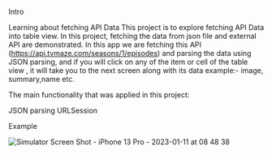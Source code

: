 Intro

Learning about fetching API Data 
This project is to explore fetching API Data into table view. In this project, fetching the data from json file and external API are demonstrated.
In this app we are fetching this API (https://api.tvmaze.com/seasons/1/episodes) and parsing the data using JSON parsing, and if you will click on any of the item or cell of the table view , it will take you to the next screen along with its data example:- image, summary,name etc.


The main functionality that was applied in this project:

JSON parsing
URLSession


Example

![Simulator Screen Shot - iPhone 13 Pro - 2023-01-11 at 08 48 38](https://user-images.githubusercontent.com/56352158/211710170-86ca0509-98d6-4006-bbe7-601b81e52e39.png)
